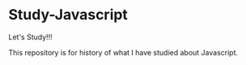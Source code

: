 # Study-Javascript
Let's Study!!!


This repository is for history of what I have studied about Javascript.


